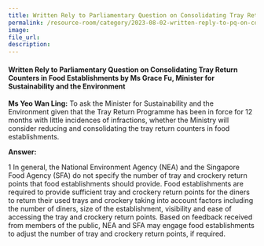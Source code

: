```yaml
---  
title: Written Rely to Parliamentary Question on Consolidating Tray Return Counters in Food Establishments by Ms Grace Fu, Minister for Sustainability and the Environment
permalink: /resource-room/category/2023-08-02-written-reply-to-pq-on-consolidating-tray-return-counters-in-food-establishments/
image:  
file_url:  
description:  
---  
```


#### Written Rely to Parliamentary Question on Consolidating Tray Return Counters in Food Establishments by Ms Grace Fu, Minister for Sustainability and the Environment

**Ms Yeo Wan Ling:** To ask the Minister for Sustainability and the Environment given that the Tray Return Programme has been in force for 12 months with little incidences of infractions, whether the Ministry will consider reducing and consolidating the tray return counters in food establishments.

**Answer:**

1 In general, the National Environment Agency (NEA) and the Singapore Food Agency (SFA) do not specify the number of tray and crockery return points that food establishments should provide. Food establishments are required to provide sufficient tray and crockery return points for the diners to return their used trays and crockery taking into account factors including the number of diners, size of the establishment, visibility and ease of accessing the tray and crockery return points. Based on feedback received from members of the public, NEA and SFA may engage food establishments to adjust the number of tray and crockery return points, if required. 
